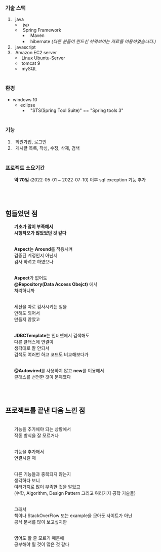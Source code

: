 ### 기술 스택 
1. &nbsp; java
    - &nbsp; jsp
    - &nbsp; Spring Framework
       - &nbsp; Maven 
       - &nbsp; hibernate *(다른 분들이 만드신 쉬워보이는 자료를 이용하였습니다.)*
2. &nbsp; javascript
3. &nbsp; Amazon EC2 server
    - &nbsp;Linux Ubuntu-Server 
    - &nbsp;tomcat 9 
    - &nbsp;mySQL 
<br><br>

### 환경 
- windows 10
  - eclipse
    - &nbsp; "STS(Spring Tool Suite)" == "Spring tools 3" 
<br><br>

### 기능 
1. &nbsp; 회원가입, 로그인
2. &nbsp; 게시글 목록, 작성, 수정, 삭제, 검색 
<br><br>

### 프로젝트 소요기간 
&emsp;&emsp;**약 70일** (2022-05-01 ~ 2022-07-10) 이후 sql exception 기능 추가 
<br><br><br><br>


## 힘들었던 점 

**&emsp;&emsp;기초가 많이 부족해서 <br>
&emsp;&emsp;시행착오가 많았었던 것 같다**<br><br>

&emsp;&emsp;**Aspect**는 **Around**를 적용시켜 <br>
&emsp;&emsp;검증된 계정인지 아닌지 <br>
&emsp;&emsp;검사 하려고 하였으나 <br><br>

&emsp;&emsp;**Aspect**가 없어도 <br>
&emsp;&emsp;__@Repository(Data Access Obejct)__ 에서<br>
&emsp;&emsp;처리하니까 <br><br>

&emsp;&emsp;세션을 따로 검사시키는 일을 <br>
&emsp;&emsp;안해도 되어서 <br>
&emsp;&emsp;만들지 않았고 <br><br>

&emsp;&emsp;**JDBCTemplate**는 인터넷에서 검색해도 <br>
&emsp;&emsp;다른 클래스에 연결이 <br>
&emsp;&emsp;생각대로 잘 안되서 <br>
&emsp;&emsp;검색도 여러번 하고 코드도 비교해보다가 <br><br>

&emsp;&emsp;**@Autowired**를 사용하지 않고 **new**를 이용해서<br>
&emsp;&emsp;클래스를 선언한 것이 문제였다 <br><br><br><br>


## 프로젝트를 끝낸 다음 느낀 점 
<br>
&emsp;&emsp;기능을 추가해야 되는 상황에서 <br>
&emsp;&emsp;작동 방식을 잘 모르거나 <br><br>

&emsp;&emsp;기능을 추가해서 <br>
&emsp;&emsp;연결시킬 때 <br><br>

&emsp;&emsp;다른 기능들과 중복되지 않는지 <br>
&emsp;&emsp;생각하다 보니 <br>
&emsp;&emsp;여러가지로 많이 부족한 것을 알았고 <br>
&emsp;&emsp;(수학, Algorithm, Design Pattern 그리고 여러가지 공학 기술들) <br><br>

&emsp;&emsp;그래서 <br>
&emsp;&emsp;책이나 StackOverFlow 또는 example을 모아둔 사이트가 아닌 <br>
&emsp;&emsp;공식 문서를 많이 보고싶지만 <br><br>

&emsp;&emsp;영어도 할 줄 모르기 때문에 <br>
&emsp;&emsp;공부해야 될 것이 많은 것 같다 <br>

